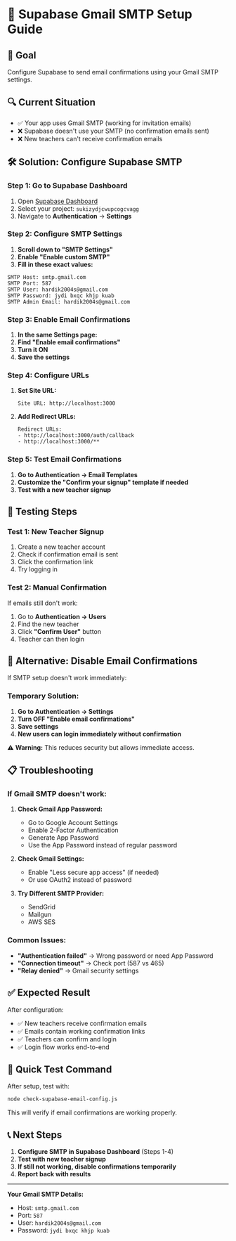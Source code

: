 # 📧 Supabase Gmail SMTP Setup Guide

## 🎯 Goal
Configure Supabase to send email confirmations using your Gmail SMTP settings.

## 🔍 Current Situation
- ✅ Your app uses Gmail SMTP (working for invitation emails)
- ❌ Supabase doesn't use your SMTP (no confirmation emails sent)
- ❌ New teachers can't receive confirmation emails

## 🛠️ Solution: Configure Supabase SMTP

### Step 1: Go to Supabase Dashboard
1. Open [Supabase Dashboard](https://supabase.com/dashboard)
2. Select your project: `sukizydjcwupcogcvagg`
3. Navigate to **Authentication** → **Settings**

### Step 2: Configure SMTP Settings
1. **Scroll down to "SMTP Settings"**
2. **Enable "Enable custom SMTP"**
3. **Fill in these exact values:**

```
SMTP Host: smtp.gmail.com
SMTP Port: 587
SMTP User: hardik2004s@gmail.com
SMTP Password: jydi bxqc khjp kuab
SMTP Admin Email: hardik2004s@gmail.com
```

### Step 3: Enable Email Confirmations
1. **In the same Settings page:**
2. **Find "Enable email confirmations"**
3. **Turn it ON**
4. **Save the settings**

### Step 4: Configure URLs
1. **Set Site URL:**
   ```
   Site URL: http://localhost:3000
   ```

2. **Add Redirect URLs:**
   ```
   Redirect URLs:
   - http://localhost:3000/auth/callback
   - http://localhost:3000/**
   ```

### Step 5: Test Email Confirmations
1. **Go to Authentication → Email Templates**
2. **Customize the "Confirm your signup" template if needed**
3. **Test with a new teacher signup**

## 🧪 Testing Steps

### Test 1: New Teacher Signup
1. Create a new teacher account
2. Check if confirmation email is sent
3. Click the confirmation link
4. Try logging in

### Test 2: Manual Confirmation
If emails still don't work:
1. Go to **Authentication → Users**
2. Find the new teacher
3. Click **"Confirm User"** button
4. Teacher can then login

## 🔧 Alternative: Disable Email Confirmations

If SMTP setup doesn't work immediately:

### Temporary Solution:
1. **Go to Authentication → Settings**
2. **Turn OFF "Enable email confirmations"**
3. **Save settings**
4. **New users can login immediately without confirmation**

⚠️ **Warning:** This reduces security but allows immediate access.

## 📋 Troubleshooting

### If Gmail SMTP doesn't work:
1. **Check Gmail App Password:**
   - Go to Google Account Settings
   - Enable 2-Factor Authentication
   - Generate App Password
   - Use the App Password instead of regular password

2. **Check Gmail Settings:**
   - Enable "Less secure app access" (if needed)
   - Or use OAuth2 instead of password

3. **Try Different SMTP Provider:**
   - SendGrid
   - Mailgun
   - AWS SES

### Common Issues:
- **"Authentication failed"** → Wrong password or need App Password
- **"Connection timeout"** → Check port (587 vs 465)
- **"Relay denied"** → Gmail security settings

## ✅ Expected Result

After configuration:
- ✅ New teachers receive confirmation emails
- ✅ Emails contain working confirmation links
- ✅ Teachers can confirm and login
- ✅ Login flow works end-to-end

## 🎯 Quick Test Command

After setup, test with:
```bash
node check-supabase-email-config.js
```

This will verify if email confirmations are working properly.

## 📞 Next Steps

1. **Configure SMTP in Supabase Dashboard** (Steps 1-4)
2. **Test with new teacher signup**
3. **If still not working, disable confirmations temporarily**
4. **Report back with results**

---

**Your Gmail SMTP Details:**
- Host: `smtp.gmail.com`
- Port: `587`
- User: `hardik2004s@gmail.com`
- Password: `jydi bxqc khjp kuab`
